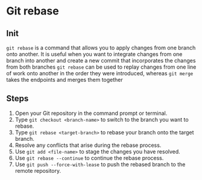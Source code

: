 # Git rebase
## Init
`git rebase` is a command that allows you to apply changes from one branch onto another. It is useful when you want to integrate changes from one branch into another and create a new commit that incorporates the changes from both branches `git rebase` can be used to replay changes from one line of work onto another in the order they were introduced, whereas `git merge` takes the endpoints and merges them together
## Steps
1. Open your Git repository in the command prompt or terminal.
2. Type `git checkout <branch-name>` to switch to the branch you want to rebase.
3. Type `git rebase <target-branch>` to rebase your branch onto the target branch.
4. Resolve any conflicts that arise during the rebase process.
6. Use `git add <file-name>` to stage the changes you have resolved.
7. Use `git rebase --continue` to continue the rebase process.
8. Use `git push --force-with-lease` to push the rebased branch to the remote repository.